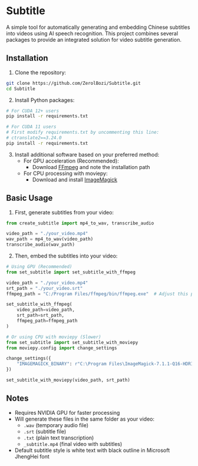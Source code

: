 # Subtitle

A simple tool for automatically generating and embedding Chinese subtitles into videos using AI speech recognition. This project combines several packages to provide an integrated solution for video subtitle generation.

## Installation

1. Clone the repository:
```bash
git clone https://github.com/ZerolBozi/Subtitle.git
cd Subtitle
```

2. Install Python packages:
```bash
# For CUDA 12+ users
pip install -r requirements.txt

# For CUDA 11 users
# First modify requirements.txt by uncommenting this line:
# ctranslate2==3.24.0
pip install -r requirements.txt
```

3. Install additional software based on your preferred method:
   - For GPU acceleration (Recommended):
     - Download [FFmpeg](https://www.gyan.dev/ffmpeg/builds/) and note the installation path
   - For CPU processing with moviepy:
     - Download and install [ImageMagick](https://imagemagick.org/script/download.php)

## Basic Usage

1. First, generate subtitles from your video:
```python
from create_subtitle import mp4_to_wav, transcribe_audio

video_path = "./your_video.mp4"
wav_path = mp4_to_wav(video_path)
transcribe_audio(wav_path)
```

2. Then, embed the subtitles into your video:
```python
# Using GPU (Recommended)
from set_subtitle import set_subtitle_with_ffmpeg

video_path = "./your_video.mp4"
srt_path = "./your_video.srt"
ffmpeg_path = "C:/Program Files/ffmpeg/bin/ffmpeg.exe"  # Adjust this path

set_subtitle_with_ffmpeg(
    video_path=video_path,
    srt_path=srt_path,
    ffmpeg_path=ffmpeg_path
)

# Or using CPU with moviepy (Slower)
from set_subtitle import set_subtitle_with_moviepy
from moviepy.config import change_settings

change_settings({
    "IMAGEMAGICK_BINARY": r"C:\Program Files\ImageMagick-7.1.1-Q16-HDRI\magick.exe"
})

set_subtitle_with_moviepy(video_path, srt_path)
```

## Notes

- Requires NVIDIA GPU for faster processing
- Will generate these files in the same folder as your video:
  - `.wav` (temporary audio file)
  - `.srt` (subtitle file)
  - `.txt` (plain text transcription)
  - `_subtitle.mp4` (final video with subtitles)
- Default subtitle style is white text with black outline in Microsoft JhengHei font
